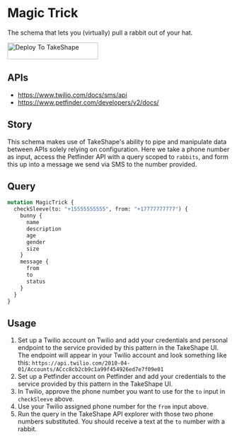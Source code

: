 # Magic Trick

The schema that lets you (virtually) pull a rabbit out of your hat.

<a href="https://app.takeshape.io/add-to-takeshape?repo=https://github.com/takeshape/takeshape-starter-magic-trick/tree/main/.takeshape/pattern"><img alt="Deploy To TakeShape" src="https://camo.githubusercontent.com/1b580e3ce353d235bde0f376ca35b0fb26d685f3750a3013ae4b225dd3aaf344/68747470733a2f2f696d616765732e74616b6573686170652e696f2f32636363633832352d373062652d343331632d396261302d3130616233386563643361372f6465762f38653266376264612d306530382d346564652d613534362d3664663539626536613862622f4465706c6f79253230746f25323054616b65536861706525343032782e706e673f6175746f3d666f726d6174253243636f6d7072657373" width="205" height="38" data-canonical-src="https://images.takeshape.io/2cccc825-70be-431c-9ba0-10ab38ecd3a7/dev/8e2f7bda-0e08-4ede-a546-6df59be6a8bb/Deploy%20to%20TakeShape%402x.png?auto=format%2Ccompress" style="max-width:100%;"></a>

## APIs

- https://www.twilio.com/docs/sms/api
- https://www.petfinder.com/developers/v2/docs/

## Story

This schema makes use of TakeShape's ability to pipe and manipulate data between APIs
solely relying on configuration. Here we take a phone number as input, access the
Petfinder API with a query scoped to `rabbits`, and form this up into a message
we send via SMS to the number provided.

## Query

```graphql
mutation MagicTrick {
  checkSleeve(to: "+15555555555", from: "+17777777777") {
    bunny {
      name
      description
      age
      gender
      size
    }
    message {
      from
      to
      status
    }
  }
}
```

## Usage

1. Set up a Twilio account on Twilio and add your credentials and personal endpoint to the service provided by this pattern in the TakeShape UI. The endpoint will appear in your Twilio account and look something like this: `https://api.twilio.com/2010-04-01/Accounts/ACcc8cb2cb9c1a99f454926ed7e7f09e01`
2. Set up a Petfinder account on Petfinder and add your credentials to the service provided by this pattern in the TakeShape UI.
3. In Twilio, approve the phone number you want to use for the `to` input in `checkSleeve` above.
4. Use your Twilio assigned phone number for the `from` input above.
5. Run the query in the TakeShape API explorer with those two phone numbers substituted. You should receive a text at the `to` number with a rabbit.
